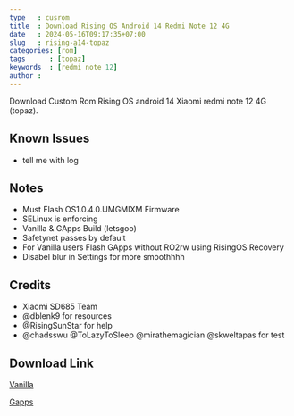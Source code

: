 ```yaml
---
type   : cusrom
title  : Download Rising OS Android 14 Redmi Note 12 4G
date   : 2024-05-16T09:17:35+07:00
slug   : rising-a14-topaz
categories: [rom]
tags      : [topaz]
keywords  : [redmi note 12]
author :
---
```


Download Custom Rom Rising OS android 14 Xiaomi redmi note 12 4G (topaz).


## Known Issues
- tell me with log

## Notes
- Must Flash OS1.0.4.0.UMGMIXM Firmware
- SELinux is enforcing
- Vanilla & GApps Build (letsgoo)
- Safetynet passes by default
- For Vanilla users Flash GApps without RO2rw using RisingOS Recovery
- Disabel blur in Settings for more smoothhhh

## Credits
- Xiaomi SD685 Team
- @dblenk9 for resources
- @RisingSunStar for help
- @chadsswu @ToLazyToSleep @mirathemagician @skweltapas for test

## Download Link
[Vanilla](https://sourceforge.net/projects/risingos-official/files/2.x/VANILLA/topaz/)

[Gapps](https://sourceforge.net/projects/risingos-official/files/2.x/GAPPS/topaz/RisingOS-2.2-RELEASE-20240515-GAPPS-OFFICIAL-topaz.zip/download)
